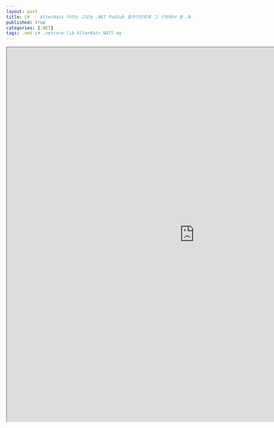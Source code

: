 ```yaml
---
layout: post
title: C# -  AlterNats 이라는 고성능 .NET PubSub 클라이언트와 그 구현에서 본 .NET 6 시대의 Socket 프로그래밍 최적화의 Tips
published: true
categories: [.NET]
tags: .net c# .netcore lib AlterNats NATS mq
---  
```

<iframe width="1024" height="1024" src="https://docs.google.com/document/d/e/2PACX-1vSlItuA3JY5Ri2EoxwzYO7l-K3lHlSTzahdlrAm7C-jElrQrDD4gNTxKz3CpGc0HEy456Y4cKr5GpPO/pub?embedded=true"></iframe>    
   